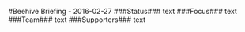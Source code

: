#Beehive Briefing - 2016-02-27
###Status###
text
###Focus###
text
###Team###
text
###Supporters###
text
